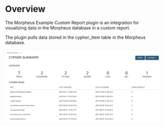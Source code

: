 # Overview
The Morpheus Example Custom Report plugin is an integration for visualizing data in the Morpheus database in a custom report.

The plugin pulls data stored in the cypher_item table in the Morpheus database.

![](_images/morpheus_sample_report_results.png)